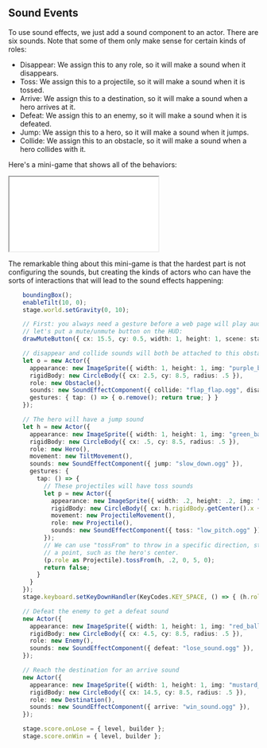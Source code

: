 ## Sound Events

To use sound effects, we just add a sound component to an actor.  There are six
sounds.  Note that some of them only make sense for certain kinds of roles:

- Disappear: We assign this to any role, so it will make a sound when it
  disappears.
- Toss: We assign this to a projectile, so it will make a sound when it is
  tossed.
- Arrive: We assign this to a destination, so it will make a sound when a hero
  arrives at it.
- Defeat: We assign this to an enemy, so it will make a sound when it is
  defeated.
- Jump: We assign this to a hero, so it will make a sound when it jumps.
- Collide: We assign this to an obstacle, so it will make a sound when a hero
  collides with it.

Here's a mini-game that shows all of the behaviors:

<iframe src="./game_15.iframe.html"></iframe>

The remarkable thing about this mini-game is that the hardest part is not
configuring the sounds, but creating the kinds of actors who can have the sorts
of interactions that will lead to the sound effects happening:

```typescript
    boundingBox();
    enableTilt(10, 0);
    stage.world.setGravity(0, 10);

    // First: you always need a gesture before a web page will play audio, so
    // let's put a mute/unmute button on the HUD:
    drawMuteButton({ cx: 15.5, cy: 0.5, width: 1, height: 1, scene: stage.hud });

    // disappear and collide sounds will both be attached to this obstacle
    let o = new Actor({
      appearance: new ImageSprite({ width: 1, height: 1, img: "purple_ball.png" }),
      rigidBody: new CircleBody({ cx: 2.5, cy: 8.5, radius: .5 }),
      role: new Obstacle(),
      sounds: new SoundEffectComponent({ collide: "flap_flap.ogg", disappear: "high_pitch.ogg" }),
      gestures: { tap: () => { o.remove(); return true; } }
    });

    // The hero will have a jump sound
    let h = new Actor({
      appearance: new ImageSprite({ width: 1, height: 1, img: "green_ball.png" }),
      rigidBody: new CircleBody({ cx: .5, cy: 8.5, radius: .5 }),
      role: new Hero(),
      movement: new TiltMovement(),
      sounds: new SoundEffectComponent({ jump: "slow_down.ogg" }),
      gestures: {
        tap: () => {
          // These projectiles will have toss sounds
          let p = new Actor({
            appearance: new ImageSprite({ width: .2, height: .2, img: "grey_ball.png" }),
            rigidBody: new CircleBody({ cx: h.rigidBody.getCenter().x + .2, cy: h.rigidBody.getCenter().y, radius: .1 }),
            movement: new ProjectileMovement(),
            role: new Projectile(),
            sounds: new SoundEffectComponent({ toss: "low_pitch.ogg" })
          });
          // We can use "tossFrom" to throw in a specific direction, starting at
          // a point, such as the hero's center.
          (p.role as Projectile).tossFrom(h, .2, 0, 5, 0);
          return false;
        }
      }
    });
    stage.keyboard.setKeyDownHandler(KeyCodes.KEY_SPACE, () => { (h.role as Hero).jump(0, -7.5) });

    // Defeat the enemy to get a defeat sound
    new Actor({
      appearance: new ImageSprite({ width: 1, height: 1, img: "red_ball.png" }),
      rigidBody: new CircleBody({ cx: 4.5, cy: 8.5, radius: .5 }),
      role: new Enemy(),
      sounds: new SoundEffectComponent({ defeat: "lose_sound.ogg" }),
    });

    // Reach the destination for an arrive sound
    new Actor({
      appearance: new ImageSprite({ width: 1, height: 1, img: "mustard_ball.png" }),
      rigidBody: new CircleBody({ cx: 14.5, cy: 8.5, radius: .5 }),
      role: new Destination(),
      sounds: new SoundEffectComponent({ arrive: "win_sound.ogg" }),
    });

    stage.score.onLose = { level, builder };
    stage.score.onWin = { level, builder };
```
